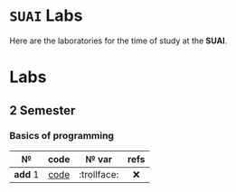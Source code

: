 # `SUAI` Labs
Here are the laboratories for the time of study at the __SUAI__.
# Labs

## 2 Semester
### Basics of programming
| № | code | № var | refs |
| :---: | :---: | :---: | :---: |
| __add__ 1 | [code](https://github.com/vladcto/SUAI_homework/blob/beb102016344b3477fcf7bf369d4dbc7ca2b85fb/OP/2%D1%81%D0%B5%D0%BC%D0%B5%D1%81%D1%82%D1%80_%D0%B4%D0%BE%D0%BF_%D0%B7%D0%B0%D0%B4%D0%B0%D0%BD%D0%B8%D0%B51/source_code.cpp) |:trollface:| :x: |
